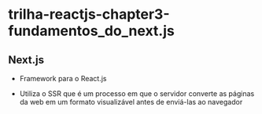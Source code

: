 # trilha-reactjs-chapter3-fundamentos_do_next.js

## Next.js

- Framework para o React.js

- Utiliza o SSR que é um processo em que o servidor converte as páginas da web em um formato visualizável antes de enviá-las ao navegador
